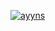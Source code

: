 [![ayyns](https://circleci.com/gh/ayyns/SportsApp.svg?style=svg)](https://circleci.com/gh/ayyns/SportsApp)
